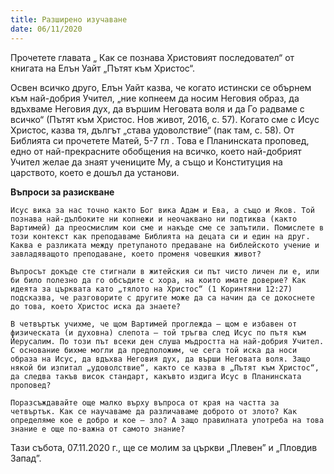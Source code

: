 ```yaml
---
title: Разширено изучаване
date: 06/11/2020
---
```


Прочетете главата „ Как се познава Христовият последовател“ от книгата на Елън Уайт „Пътят към Христос“.

Освен всичко друго, Елън Уайт казва, че когато истински се обърнем към най-добрия Учител, „ние копнеем да носим Неговия образ, да вдъхваме Неговия дух, да вършим Неговата воля и да Го радваме с всичко“ (Пътят към Христос. Нов живот, 2016, с. 57). Когато сме с Исус Христос, казва тя, дългът „става удоволствие“ (пак там, с. 58). От Библията си прочетете Матей, 5-7 гл . Това е Планинската проповед, едно от най-прекрасните обобщения на всичко, което най-добрият Учител желае да знаят учениците Му, а също и Конституция на царството, което е дошъл да установи.

**Въпроси за разискване**

`Исус вика за нас точно както Бог вика Адам и Ева, а също и Яков. Той познава най-дълбоките ни копнежи и неочаквано ни подтиква (както Вартимей) да преосмислим кои сме и накъде сме се запътили. Помислете в този контекст как преподаваме Библията на децата си и един на друг. Каква е разликата между претупаното предаване на библейското учение и завладяващото преподаване, което променя човешкия живот?`

`Въпросът докъде сте стигнали в житейския си път чисто личен ли е, или би било полезно да го обсъдите с хора, на които имате доверие? Как идеята за църквата като „тялото на Христос“ (1 Коринтяни 12:27) подсказва, че разговорите с другите може да са начин да се докоснете до това, което Христос иска да знаете?`

`В четвъртък учихме, че щом Вартимей проглежда – щом е избавен от физическата (и духовна) слепота – той тръгва след Исус по пътя към Йерусалим. По този път всеки ден слуша мъдростта на най-добрия Учител. С основание бихме могли да предположим, че сега той иска да носи образа на Исус, да вдъхва Неговия дух, да върши Неговата воля. Защо някой би изпитал „удоволствие“, както се казва в „Пътят към Христос“, да следва такъв висок стандарт, какъвто издига Исус в Планинската проповед?`

`Поразсъждавайте още малко върху въпроса от края на частта за четвъртък. Как се научаваме да различаваме доброто от злото? Как определяме кое е добро и кое – зло? А защо правилната употреба на това знание е още по-важна от самото знание?`

Тази събота, 07.11.2020 г., ще се молим за църкви „Плевен” и „Пловдив Запад”.